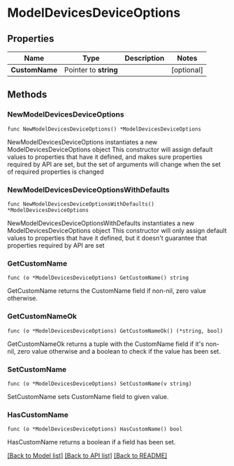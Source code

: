 # ModelDevicesDeviceOptions

## Properties

Name | Type | Description | Notes
------------ | ------------- | ------------- | -------------
**CustomName** | Pointer to **string** |  | [optional] 

## Methods

### NewModelDevicesDeviceOptions

`func NewModelDevicesDeviceOptions() *ModelDevicesDeviceOptions`

NewModelDevicesDeviceOptions instantiates a new ModelDevicesDeviceOptions object
This constructor will assign default values to properties that have it defined,
and makes sure properties required by API are set, but the set of arguments
will change when the set of required properties is changed

### NewModelDevicesDeviceOptionsWithDefaults

`func NewModelDevicesDeviceOptionsWithDefaults() *ModelDevicesDeviceOptions`

NewModelDevicesDeviceOptionsWithDefaults instantiates a new ModelDevicesDeviceOptions object
This constructor will only assign default values to properties that have it defined,
but it doesn't guarantee that properties required by API are set

### GetCustomName

`func (o *ModelDevicesDeviceOptions) GetCustomName() string`

GetCustomName returns the CustomName field if non-nil, zero value otherwise.

### GetCustomNameOk

`func (o *ModelDevicesDeviceOptions) GetCustomNameOk() (*string, bool)`

GetCustomNameOk returns a tuple with the CustomName field if it's non-nil, zero value otherwise
and a boolean to check if the value has been set.

### SetCustomName

`func (o *ModelDevicesDeviceOptions) SetCustomName(v string)`

SetCustomName sets CustomName field to given value.

### HasCustomName

`func (o *ModelDevicesDeviceOptions) HasCustomName() bool`

HasCustomName returns a boolean if a field has been set.


[[Back to Model list]](../README.md#documentation-for-models) [[Back to API list]](../README.md#documentation-for-api-endpoints) [[Back to README]](../README.md)



